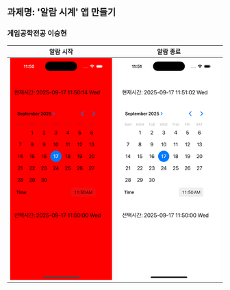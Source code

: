 ## 과제명: '알람 시계' 앱 만들기
### 게임공학전공 이승현

| 알람 시작 | 알람 종료 |
| --- | --- |
| ![캡처1](/alarm.png) | ![캡처2](/after.png) |
